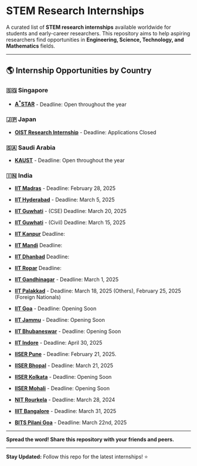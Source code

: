 # STEM Research Internships

A curated list of **STEM research internships** available worldwide for students and early-career researchers. This repository aims to help aspiring researchers find opportunities in **Engineering, Science, Technology, and Mathematics** fields.


---

## 🌎 Internship Opportunities by Country  

<!-- ### 🇺🇸 **United States**  
- **[Google Research Internship]()** 
- **[NASA Internships]()** 
- **[MIT Summer Research Program (MSRP)]()**  -->

<!-- ### 🇨🇳 **China**  
- **[FuSEP Summer Research 2025](https://fusep.ustc.edu.cn/fusep/)** 

### 🇩🇪 **Germany**  
- **[Max Planck Internship]()** 
- **[DAAD RISE]()** 

### 🇫🇷 **France**  
- **[CERN Summer Internship]()** 
- **[INRIA Research Internship]()** 

### 🇬🇧 **United Kingdom**  
- **[Turing Internship Network]()** 
- **[Imperial College UROP]()**  -->

<!-- ### 🇰🇷 **South Korea**  
- **[XXXXX]()**  -->

### 🇸🇬 **Singapore**  
- **[A<sup>*</sup>STAR](https://www.a-star.edu.sg/)** - Deadline: Open throughout the year

<!-- ### 🇹🇼 **Taiwan**  
- **[XXXXX]()**  -->

### 🇯🇵 **Japan**  
- **[OIST Research Internship](https://admissions.oist.jp/research-internship)** - Deadline: Applications Closed

### 🇸🇦 **Saudi Arabia**  
- **[KAUST](https://admissions.kaust.edu.sa/study/internships)** - Deadline: Open throughout the year

### 🇮🇳 **India**
- **[IIT Madras](https://ssp.iitm.ac.in/summer-fellowship-registration)** - Deadline: February 28, 2025
- **[IIT Hyderabad](https://iith.ac.in/research/SURE/)** - Deadline: March 5, 2025
- **[IIT Guwhati](https://www.iitg.ac.in/cse/summerinternship/)** - (CSE) Deadline:  March 20, 2025
- **[IIT Guwhati](https://www.iitg.ac.in/civil/home_news_details.php?slno=OTFqenZ6OWxVMUd3NHpvcGZvTDVRZz09&notice=Summer-Training/Internship-2025)** - (Civil) Deadline:  March 15, 2025
- **[IIT Kanpur](https://surge.iitk.ac.in/app/main.php)** Deadline: 
- **[IIT Mandi](https://www.iitmandi.ac.in/internships)** Deadline: 
- **[IIT Dhanbad](https://people.iitism.ac.in/~research/SRIP.php)** Deadline: 
- **[IIT Ropar](https://www.iitrpr.ac.in/studentportal/summerinternship-2025)** Deadline: 
- **[IIT Gandhinagar](https://srip.iitgn.ac.in/info/guidelines/)**  - Deadline: March 1, 2025
- **[IIT Palakkad](https://sun.iitpkd.ac.in/)** - Deadline: March 18, 2025 (Others), February 25, 2025 (Foreign Nationals)
- **[IIT Goa](https://iitgoa.ac.in/summer-internships-2024-at-iit-goa/)** - Deadline: Opening Soon
- **[IIT Jammu](https://www.iitjammu.ac.in/post/rise-up)** - Deadline: Opening Soon
- **[IIT Bhubaneswar](https://webapps.iitbbs.ac.in/internship-application/)** - Deadline: Opening Soon
- **[IIT Indore](https://www.iiti.ac.in/page/summer-internship-2025-for-ug-students)** - Deadline: April 30, 2025


- **[IISER Pune](http://www3.iiserpune.ac.in/~sspc/)** - Deadline: February 21, 2025.
- **[IISER Bhopal](https://www.iiserb.ac.in/assets/all_upload/doaa/IISER_Bhopal_Summer_Internship.pdf)** - Deadline: March 21, 2025
- **[IISER Kolkata](https://www.iiserkol.ac.in/~summer.research/)** - Deadline: Opening Soon
- **[IISER Mohali](https://www.iisermohali.ac.in/admission-news/summer-research-program-2024)** - Deadline: Opening Soon

- **[NIT Rourkela](https://eapplication.nitrkl.ac.in/internship/)** - Deadline: March 28, 2024

- **[IIIT Bangalore](https://www.iiitb.ac.in/summer-internship)** - Deadline: March 31, 2025

- **[BITS Pilani Goa](https://www.bits-pilani.ac.in/news/bits-pilani-goa-summer-research-program-2025-bgsrp-2025/)** - Deadline: March 22nd, 2025

---

**Spread the word! Share this repository with your friends and peers.**   

---

**Stay Updated:** Follow this repo for the latest internships! ⭐  


